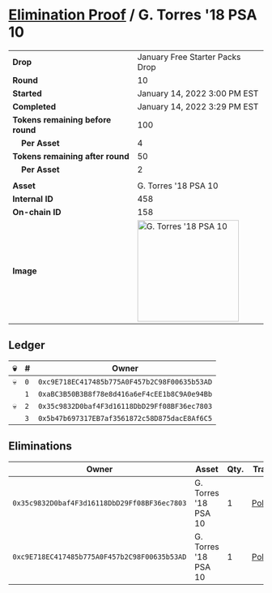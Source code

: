# [Elimination Proof](./readme.md) / G. Torres &#039;18 PSA 10

|||
|---|---|
| **Drop** | January Free Starter Packs Drop |
| **Round** | 10 |
| **Started** | January 14, 2022 3:00 PM EST |
| **Completed** | January 14, 2022 3:29 PM EST |
| **Tokens remaining before round** | 100 |
| **&nbsp;&nbsp;&nbsp;&nbsp;Per Asset** | 4 |
| **Tokens remaining after round** | 50 |
| **&nbsp;&nbsp;&nbsp;&nbsp;Per Asset** | 2 |
| | |
| **Asset** | G. Torres &#039;18 PSA 10 |
| **Internal ID** | 458 |
| **On-chain ID** | 158 |
| **Image** | <img src="https://tcdn.blokpax.com/954504e8-1afd-470f-8705-99928c3187e7/55cedc2901ab5236fec0c469a8fe833df935e9b81eed45f3a7c8796e5907b62d.png" height="200" alt="G. Torres &#039;18 PSA 10" /> |

## Ledger

| 💀 | # | Owner |
| --- | --- | --- |
| 💀 | `0` | `0xc9E718EC417485b775A0F457b2C98F00635b53AD` |
|  | `1` | `0xaBC3B50B3B8f78e8d416a6eF4cEE1b8C9A0e94Bb` |
| 💀 | `2` | `0x35c9832D0baf4F3d16118DbD29Ff08BF36ec7803` |
|  | `3` | `0x5b47b697317EB7af3561872c58D875dacE8Af6C5` |


## Eliminations

| Owner | Asset | Qty. | Transaction |
| --- | --- | --- | --- |
| `0x35c9832D0baf4F3d16118DbD29Ff08BF36ec7803` | G. Torres '18 PSA 10 | 1 | [Polygonscan](https://polygonscan.com/tx/0xee6b905119f7e9b15f7f071965aadd2cd19617dd601244e5dac99c192a28e1c4) |
| `0xc9E718EC417485b775A0F457b2C98F00635b53AD` | G. Torres '18 PSA 10 | 1 | [Polygonscan](https://polygonscan.com/tx/0x1a83f6d8891b0da7eea8dfd7be48850732cd546ffc06b787222af235210e65e0) |
